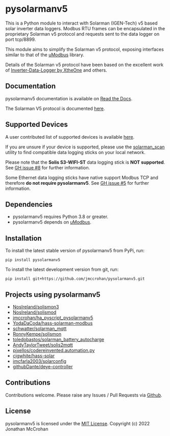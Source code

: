 # pysolarmanv5

This is a Python module to interact with Solarman (IGEN-Tech) v5 based solar
inverter data loggers. Modbus RTU frames can be encapsulated in the proprietary
Solarman v5 protocol and requests sent to the data logger on port tcp/8899.

This module aims to simplify the Solarman v5 protocol, exposing interfaces
similar to that of the [uModbus](https://pysolarmanv5.readthedocs.io/) library.

Details of the Solarman v5 protocol have been based on the excellent work of
[Inverter-Data-Logger by XtheOne](https://github.com/XtheOne/Inverter-Data-Logger/)
and others.

## Documentation

pysolarmanv5 documentation is available on [Read the Docs](https://pysolarmanv5.readthedocs.io/).

The Solarman V5 protocol is documented [here](https://pysolarmanv5.readthedocs.io/en/latest/solarmanv5_protocol.html).

## Supported Devices

A user contributed list of supported devices is available [here](https://github.com/jmccrohan/pysolarmanv5/issues/11).

If you are unsure if your device is supported, please use the [solarman_scan](https://github.com/jmccrohan/pysolarmanv5/blob/main/utils/solarman_scan.py) 
utility to find compatible data logging sticks on your local network.

Please note that the **Solis S3-WIFI-ST** data logging stick is **NOT supported**.  
See [GH issue #8](https://github.com/jmccrohan/pysolarmanv5/issues/8) for further information. 

Some Ethernet data logging sticks have native support Modbus TCP and therefore **do not require pysolarmanv5**.
See [GH issue #5](https://github.com/jmccrohan/pysolarmanv5/issues/5) for further information. 

## Dependencies

- pysolarmanv5 requires Python 3.8 or greater.
- pysolarmanv5 depends on [uModbus](https://github.com/AdvancedClimateSystems/uModbus).

## Installation

To install the latest stable version of pysolarmanv5 from PyPi, run:

`pip install pysolarmanv5`

To install the latest development version from git, run:

`pip install git+https://github.com/jmccrohan/pysolarmanv5.git`

## Projects using pysolarmanv5

- [NosIreland/solismon3](https://github.com/NosIreland/solismon3)
- [NosIreland/solismod](https://github.com/NosIreland/solismod)
- [jmccrohan/ha_pyscript_pysolarmanv5](https://github.com/jmccrohan/ha_pyscript_pysolarmanv5)
- [YodaDaCoda/hass-solarman-modbus](https://github.com/YodaDaCoda/hass-solarman-modbus)
- [schwatter/solarman_mqtt](https://github.com/schwatter/solarman_mqtt)
- [RonnyKempe/solismon](https://github.com/RonnyKempe/solismon)
- [toledobastos/solarman_battery_autocharge](https://github.com/toledobastos/solarman_battery_autocharge)
- [AndyTaylorTweet/solis2mqtt](https://github.com/AndyTaylorTweet/solis2mqtt)
- [pixellos/codereinvented.automation.py](https://github.com/pixellos/codereinvented.automation.py)
- [cjgwhite/hass-solar](https://github.com/cjgwhite/hass-solar)
- [imcfarla2003/solarconfig](https://github.com/imcfarla2003/solarconfig)
- [githubDante/deye-controller](https://github.com/githubDante/deye-controller)

## Contributions

Contributions welcome. Please raise any Issues / Pull Requests via [Github](https://github.com/jmccrohan/pysolarmanv5).

## License

pysolarmanv5 is licensed under the [MIT License](https://github.com/jmccrohan/pysolarmanv5/blob/master/LICENSE). Copyright (c) 2022 Jonathan McCrohan
